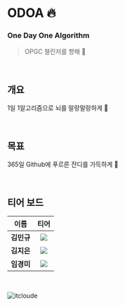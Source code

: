# ODOA 🔥
### One Day One Algorithm
> OPGC 챌린저를 향해 🚀

<br>

## 개요
1일 1알고리즘으로 뇌를 말랑말랑하게 🧠

<br>

## 목표
365일 Github에 푸르른 잔디를 가득하게 🌱

<br>

## 티어 보드
이름                        |  티어
:-------------------------:|:-------------------------:
**김민규**  |  <a href="https://opgc.me/#/users/kyu1204" target="_blank"><img src="https://api.opgc.me/githubs/users/kyu1204/tag/?theme=basic" /></a>
**김지은**  |  <a href="https://opgc.me/#/users/saranghe41" target="_blank"><img src="https://api.opgc.me/githubs/users/saranghe41/tag/?theme=basic" /></a>
**임경미**  |  <a href="https://opgc.me/#/users/lim-km" target="_blank"><img src="https://api.opgc.me/githubs/users/lim-km/tag/?theme=basic" /></a>

<br>

![itcloude](https://media.giphy.com/media/13HgwGsXF0aiGY/giphy.gif)

